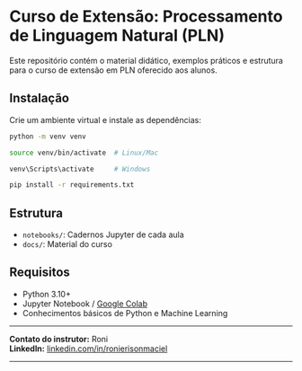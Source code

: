 # Curso de Extensão: Processamento de Linguagem Natural (PLN)

Este repositório contém o material didático, exemplos práticos e estrutura para o curso de extensão em PLN oferecido aos alunos.

## Instalação

Crie um ambiente virtual e instale as dependências:

```bash
python -m venv venv
```

```bash
source venv/bin/activate  # Linux/Mac
```

```bash
venv\Scripts\activate     # Windows
```

```bash
pip install -r requirements.txt
```

## Estrutura

- `notebooks/`: Cadernos Jupyter de cada aula
- `docs/`: Material do curso

## Requisitos

- Python 3.10+
- Jupyter Notebook / [Google Colab](https://colab.research.google.com/)
- Conhecimentos básicos de Python e Machine Learning

---

**Contato do instrutor:** Roni <br />
**LinkedIn:** [linkedin.com/in/ronierisonmaciel](https://linkedin.com/in/ronierisonmaciel)

---
